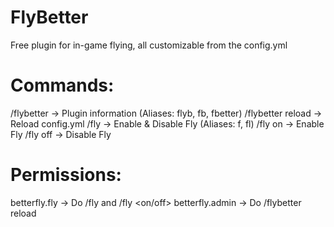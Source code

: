 # FlyBetter
Free plugin for in-game flying, all customizable from the config.yml

# Commands:
/flybetter -> Plugin information (Aliases: flyb, fb, fbetter)
/flybetter reload -> Reload config.yml
/fly -> Enable & Disable Fly (Aliases: f, fl)
/fly on -> Enable Fly
/fly off -> Disable Fly

# Permissions:
betterfly.fly -> Do /fly and /fly <on/off>
betterfly.admin -> Do /flybetter reload
